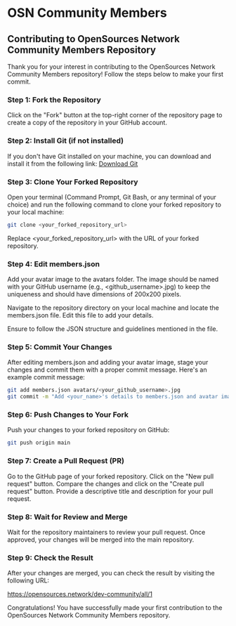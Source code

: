 # OSN Community Members

## Contributing to OpenSources Network Community Members Repository

Thank you for your interest in contributing to the OpenSources Network Community Members repository! Follow the steps below to make your first commit.

### Step 1: Fork the Repository

Click on the "Fork" button at the top-right corner of the repository page to create a copy of the repository in your GitHub account.

### Step 2: Install Git (if not installed)

If you don't have Git installed on your machine, you can download and install it from the following link:
[Download Git](https://git-scm.com/downloads)

### Step 3: Clone Your Forked Repository

Open your terminal (Command Prompt, Git Bash, or any terminal of your choice) and run the following command to clone your forked repository to your local machine:

```bash
git clone <your_forked_repository_url>
```

Replace <your_forked_repository_url> with the URL of your forked repository.

### Step 4: Edit members.json

Add your avatar image to the avatars folder. The image should be named with your GitHub username (e.g., <github_username>.jpg) to keep the uniqueness and should have dimensions of 200x200 pixels.

Navigate to the repository directory on your local machine and locate the members.json file. Edit this file to add your details. 

Ensure to follow the JSON structure and guidelines mentioned in the file.


### Step 5: Commit Your Changes
After editing members.json and adding your avatar image, stage your changes and commit them with a proper commit message. Here's an example commit message:

```bash
git add members.json avatars/<your_github_username>.jpg
git commit -m "Add <your_name>'s details to members.json and avatar image"
```

### Step 6: Push Changes to Your Fork
Push your changes to your forked repository on GitHub:

```bash
git push origin main
```

### Step 7: Create a Pull Request (PR)
Go to the GitHub page of your forked repository. Click on the "New pull request" button. Compare the changes and click on the "Create pull request" button. Provide a descriptive title and description for your pull request.

### Step 8: Wait for Review and Merge
Wait for the repository maintainers to review your pull request. Once approved, your changes will be merged into the main repository.

### Step 9: Check the Result
After your changes are merged, you can check the result by visiting the following URL:

https://opensources.network/dev-community/all/1

Congratulations! You have successfully made your first contribution to the OpenSources Network Community Members repository.


